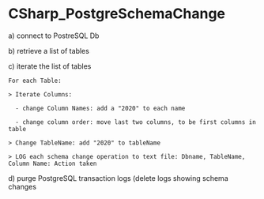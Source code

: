 # CSharp_PostgreSchemaChange

a) connect to PostreSQL Db

b) retrieve a list of tables

c) iterate the list of tables

    For each Table:

    > Iterate Columns:

      - change Column Names: add a "2020" to each name

      - change column order: move last two columns, to be first columns in table

    > Change TableName: add "2020" to tableName

    > LOG each schema change operation to text file: Dbname, TableName, Column Name: Action taken

d) purge PostgreSQL transaction logs (delete logs showing schema changes
